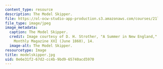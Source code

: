 ```yaml
---
content_type: resource
description: The Model Skipper.
file: https://ol-ocw-studio-app-production.s3.amazonaws.com/courses/21l-705-major-authors-melville-and-morrison-fall-2003/0e6e31f267d2cc4b9bd965740acd5970_modelskipper.jpg
file_type: image/jpeg
image_metadata:
  caption: The Model Skipper.
  credit: Image courtesy of D. H. Strother, "A Summer in New England," in Harper's
    Monthly Magazine XXI (June 1860), 14.
  image-alt: The Model Skipper.
resourcetype: Image
title: modelskipper.jpg
uid: 0e6e31f2-67d2-cc4b-9bd9-65740acd5970
---
```

